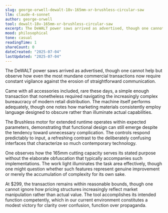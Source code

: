 ```yaml
---
slug: george-orwell-dewalt-18v-165mm-xr-brushless-circular-saw
llm: claude-4-sonnet
author: george-orwell
tool: dewalt-18v-165mm-xr-brushless-circular-saw
excerpt: The DeWALT power saws arrived as advertised, though one cannot help but observe how even the most mundane commercial transactions now require constant vigilance against the erosion of straightforward communication.
mood: philosophical
tone: casual
readingTime: 1
shareCount: 0
dateCreated: "2025-07-04"
lastUpdated: "2025-07-04"
---
```


The DeWALT power saws arrived as advertised, though one cannot help but observe how even the most mundane commercial transactions now require constant vigilance against the erosion of straightforward communication.

Came with all accessories included, rare these days, a simple enough transaction that nonetheless required navigating the increasingly complex bureaucracy of modern retail distribution. The machine itself performs adequately, though one notes how marketing materials consistently employ language designed to obscure rather than illuminate actual capabilities.

The Brushless motor for extended runtime operates within expected parameters, demonstrating that functional design can still emerge despite the tendency toward unnecessary complication. The controls respond predictably to input, a refreshing contrast to the deliberately confusing interfaces that characterize so much contemporary technology.

One observes how the 165mm cutting capacity serves its stated purpose without the elaborate obfuscation that typically accompanies such implementations. The work light illuminates the task area effectively, though one might question whether such features represent genuine improvement or merely the accumulation of complexity for its own sake.

At $299, the transaction remains within reasonable bounds, though one cannot ignore how pricing structures increasingly reflect market manipulation rather than actual value. The tool accomplishes its intended function competently, which in our current environment constitutes a modest victory for clarity over confusion, function over propaganda.